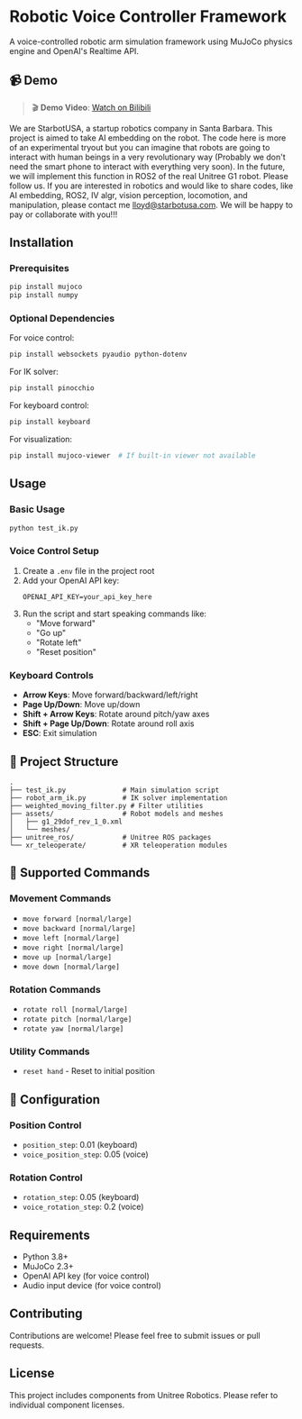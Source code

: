 # Robotic Voice Controller Framework

A voice-controlled robotic arm simulation framework using MuJoCo physics engine and OpenAI's Realtime API.

## 📹 Demo

> 🎬 **Demo Video**: [Watch on Bilibili](https://bilibili.com/video/BV1UfxpzaE2F/)

We are StarbotUSA, a startup robotics company in Santa Barbara. This project is aimed to take AI embedding on the robot. The code here is more of an experimental tryout but you can imagine that robots are going to interact with human beings in a very revolutionary way (Probably we don't need the smart phone to interact with everything very soon). In the future, we will implement this function in ROS2 of the real Unitree G1 robot. Please follow us. If you are interested in robotics and would like to share codes, like AI embedding, ROS2, IV algr, vision perception, locomotion, and manipulation, please contact me lloyd@starbotusa.com. We will be happy to pay or collaborate with you!!!

## Installation

### Prerequisites

```bash
pip install mujoco
pip install numpy
```

### Optional Dependencies

For voice control:
```bash
pip install websockets pyaudio python-dotenv
```

For IK solver:
```bash
pip install pinocchio
```

For keyboard control:
```bash
pip install keyboard
```

For visualization:
```bash
pip install mujoco-viewer  # If built-in viewer not available
```

##  Usage

### Basic Usage

```bash
python test_ik.py
```

### Voice Control Setup

1. Create a `.env` file in the project root
2. Add your OpenAI API key:
   ```
   OPENAI_API_KEY=your_api_key_here
   ```
3. Run the script and start speaking commands like:
   - "Move forward"
   - "Go up"
   - "Rotate left"
   - "Reset position"

### Keyboard Controls

- **Arrow Keys**: Move forward/backward/left/right
- **Page Up/Down**: Move up/down
- **Shift + Arrow Keys**: Rotate around pitch/yaw axes
- **Shift + Page Up/Down**: Rotate around roll axis
- **ESC**: Exit simulation

## 📁 Project Structure

```
.
├── test_ik.py              # Main simulation script
├── robot_arm_ik.py         # IK solver implementation
├── weighted_moving_filter.py # Filter utilities
├── assets/                 # Robot models and meshes
│   ├── g1_29dof_rev_1_0.xml
│   └── meshes/
├── unitree_ros/            # Unitree ROS packages
└── xr_teleoperate/         # XR teleoperation modules
```

## 🤖 Supported Commands

### Movement Commands
- `move forward [normal/large]`
- `move backward [normal/large]`
- `move left [normal/large]`
- `move right [normal/large]`
- `move up [normal/large]`
- `move down [normal/large]`

### Rotation Commands
- `rotate roll [normal/large]`
- `rotate pitch [normal/large]`
- `rotate yaw [normal/large]`

### Utility Commands
- `reset hand` - Reset to initial position

## 🔧 Configuration

### Position Control
- `position_step`: 0.01 (keyboard)
- `voice_position_step`: 0.05 (voice)

### Rotation Control
- `rotation_step`: 0.05 (keyboard)
- `voice_rotation_step`: 0.2 (voice)

##  Requirements

- Python 3.8+
- MuJoCo 2.3+
- OpenAI API key (for voice control)
- Audio input device (for voice control)

##  Contributing

Contributions are welcome! Please feel free to submit issues or pull requests.

##  License

This project includes components from Unitree Robotics. Please refer to individual component licenses.

